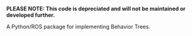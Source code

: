 **PLEASE NOTE: This code is depreciated and will not be maintained or developed further.**

A Python/ROS package for implementing Behavior Trees.
